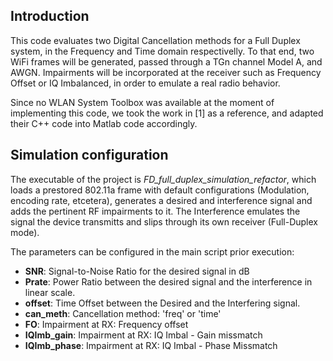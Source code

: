## Introduction

This code evaluates two Digital Cancellation methods for a Full Duplex system, in the Frequency and Time domain respectivelly. To that end, two
WiFi frames will be generated, passed through a TGn channel Model A, and AWGN. Impairments will be incorporated at the receiver such as Frequency Offset or IQ Imbalanced, in order to emulate a real radio behavior.

Since no WLAN System Toolbox was available at the moment of implementing this code, we took the work in [1] as a reference, and adapted their C++  code into Matlab code accordingly.

## Simulation configuration

The executable of the project is *FD_full_duplex_simulation_refactor*, which loads a prestored 802.11a frame with default configurations (Modulation, encoding rate, etcetera), generates a desired and interference signal and adds the pertinent RF impairments to it. The Interference emulates the signal the device transmitts and slips through its own receiver (Full-Duplex mode).

The parameters can be configured in the main script prior execution:

- **SNR**: Signal-to-Noise Ratio for the desired signal in dB
- **Prate**: Power Ratio between the desired signal and the interference in linear scale.
- **offset**: Time Offset between the Desired and the Interfering signal.
- **can_meth**: Cancellation method: 'freq' or 'time'
- **FO**: Impairment at RX: Frequency offset
- **IQImb_gain**: Impairment at RX: IQ Imbal - Gain missmatch
- **IQImb_phase**: Impairment at RX: IQ Imbal - Phase Missmatch